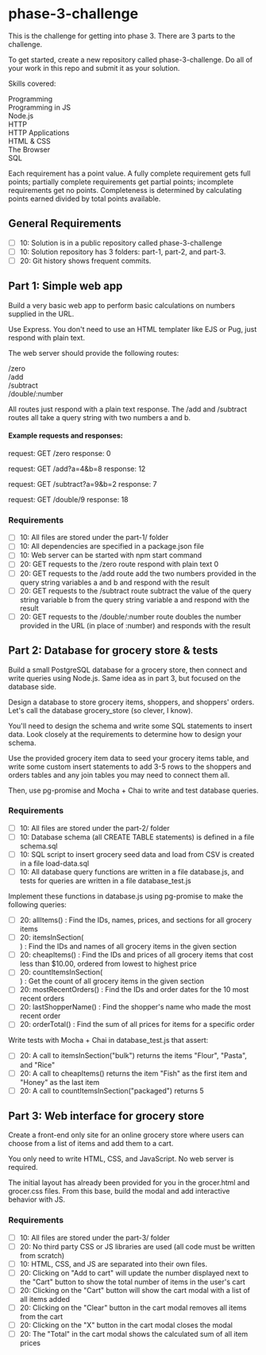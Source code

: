 # phase-3-challenge

This is the challenge for getting into phase 3. There are 3 parts to the challenge.

To get started, create a new repository called phase-3-challenge. Do all of your work in this repo and submit it as your solution.

Skills covered:

Programming <br />
Programming in JS <br />
Node.js <br />
HTTP <br />
HTTP Applications <br />
HTML & CSS <br />
The Browser <br />
SQL <br />

Each requirement has a point value. A fully complete requirement gets full points; partially complete requirements get partial points; incomplete requirements get no points. Completeness is determined by calculating points earned divided by total points available.

## General Requirements

- [ ] 10: Solution is in a public repository called phase-3-challenge
- [ ] 10: Solution repository has 3 folders: part-1, part-2, and part-3.
- [ ] 20: Git history shows frequent commits.

## Part 1: Simple web app

Build a very basic web app to perform basic calculations on numbers supplied in the URL.

Use Express. You don't need to use an HTML templater like EJS or Pug, just respond with plain text.

The web server should provide the following routes:

/zero<br />
/add<br />
/subtract<br />
/double/:number<br />

All routes just respond with a plain text response. The /add and /subtract routes all take a query string with two numbers a and b.

#### Example requests and responses:

request: GET /zero
response: 0

request: GET /add?a=4&b=8
response: 12

request: GET /subtract?a=9&b=2
response: 7

request: GET /double/9
response: 18

### Requirements

- [ ] 10: All files are stored under the part-1/ folder
- [ ] 10: All dependencies are specified in a package.json file
- [ ] 10: Web server can be started with npm start command
- [ ] 20: GET requests to the /zero route respond with plain text 0
- [ ] 20: GET requests to the /add route add the two numbers provided in the query string variables a and b and respond with the result
- [ ] 20: GET requests to the /subtract route subtract the value of the query string variable b from the query string variable a and respond with the result
- [ ] 20: GET requests to the /double/:number route doubles the number provided in the URL (in place of :number) and responds with the result

## Part 2: Database for grocery store & tests

Build a small PostgreSQL database for a grocery store, then connect and write queries using Node.js. Same idea as in part 3, but focused on the database side.

Design a database to store grocery items, shoppers, and shoppers' orders. Let's call the database grocery_store (so clever, I know).

You'll need to design the schema and write some SQL statements to insert data. Look closely at the requirements to determine how to design your schema.

Use the provided grocery item data to seed your grocery items table, and write some custom insert statements to add 3-5 rows to the shoppers and orders tables and any join tables you may need to connect them all.

Then, use pg-promise and Mocha + Chai to write and test database queries.

### Requirements

- [ ] 10: All files are stored under the part-2/ folder
- [ ] 10: Database schema (all CREATE TABLE statements) is defined in a file schema.sql
- [ ] 10: SQL script to insert grocery seed data and load from CSV is created in a file load-data.sql
- [ ] 10: All database query functions are written in a file database.js, and tests for queries are written in a file database_test.js

Implement these functions in database.js using pg-promise to make the following queries:

- [ ] 20: allItems() : Find the IDs, names, prices, and sections for all grocery items
- [ ] 20: itemsInSection(<section>) : Find the IDs and names of all grocery items in the given section
- [ ] 20: cheapItems() : Find the IDs and prices of all grocery items that cost less than $10.00, ordered from lowest to highest price
- [ ] 20: countItemsInSection(<section>) : Get the count of all grocery items in the given section
- [ ] 20: mostRecentOrders() : Find the IDs and order dates for the 10 most recent orders
- [ ] 20: lastShopperName() : Find the shopper's name who made the most recent order
- [ ] 20: orderTotal(<ID>) : Find the sum of all prices for items for a specific order

Write tests with Mocha + Chai in database_test.js that assert:

- [ ] 20: A call to itemsInSection("bulk") returns the items "Flour", "Pasta", and "Rice"
- [ ] 20: A call to cheapItems() returns the item "Fish" as the first item and "Honey" as the last item
- [ ] 20: A call to countItemsInSection("packaged") returns 5

## Part 3: Web interface for grocery store

Create a front-end only site for an online grocery store where users can choose from a list of items and add them to a cart.

You only need to write HTML, CSS, and JavaScript. No web server is required.

The initial layout has already been provided for you in the grocer.html and grocer.css files. From this base, build the modal and add interactive behavior with JS.

### Requirements

- [ ] 10: All files are stored under the part-3/ folder
- [ ] 20: No third party CSS or JS libraries are used (all code must be written from scratch)
- [ ] 10: HTML, CSS, and JS are separated into their own files.
- [ ] 20: Clicking on "Add to cart" will update the number displayed next to the "Cart" button to show the total number of items in the user's cart
- [ ] 20: Clicking on the "Cart" button will show the cart modal with a list of all items added
- [ ] 20: Clicking on the "Clear" button in the cart modal removes all items from the cart
- [ ] 20: Clicking on the "X" button in the cart modal closes the modal
- [ ] 20: The "Total" in the cart modal shows the calculated sum of all item prices

